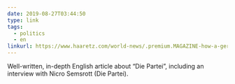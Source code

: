 ```yaml
---
date: 2019-08-27T03:44:50
type: link
tags:
  - politics
  - en
linkurl: https://www.haaretz.com/world-news/.premium.MAGAZINE-how-a-german-satirical-party-ended-up-in-the-european-parliament-1.7542680
---
```

Well-written, in-depth English article about “Die Partei”, including an interview with Nicro Semsrott (Die Partei).
